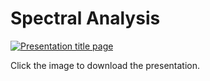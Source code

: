 Spectral Analysis
===========
[![Presentation title page](images/Titlepage.jpg)](http://gitlab.wiwi.hu-berlin.de/metis/spectral-analysis/raw/master/Spectral_Analysis.pdf)

Click the image to download the presentation.